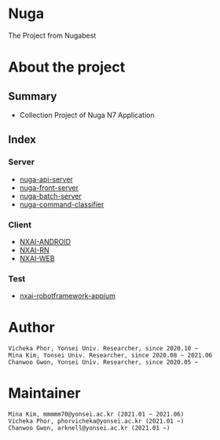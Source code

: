 # Nuga

The Project from Nugabest

# About the project
## Summary
- Collection Project of Nuga N7 Application

## Index
### Server
- [nuga-api-server](https://github.com/Yonsei-Maist/nuga-api-server/tree/7f81e3d72f7336aa553d882a1052a0e0371784b8)
- [nuga-front-server](https://github.com/Yonsei-Maist/nuga-front-server/tree/7d30546af3fa7c968dcf6c846c20b2c499972507)
- [nuga-batch-server](https://github.com/Yonsei-Maist/nuga-batch-server/tree/62402a1af3a105de11c904cdd1b96e360e34dfbd)
- [nuga-command-classifier](https://github.com/Yonsei-Maist/nuga-command-classifier/tree/99f6dd59da6a1d01823e5389f0a0b2a2d1909e1a)
### Client
- [NXAI-ANDROID](https://github.com/Yonsei-Maist/NXAI-ANDROID/tree/533fdf7f05a1f99e4039d7213a415f3e651a35f9)
- [NXAI-RN](https://github.com/Yonsei-Maist/NXAI-RN/tree/ea9107cd7b56f8d4a2dd0b7c0d48b54f65a3bac0)
- [NXAI-WEB](https://github.com/Yonsei-Maist/NXAI-WEB/tree/6b3b84aa8031f69da9509b3e7c6e40fc4ab2d292)
### Test
- [nxai-robotframework-appium](https://github.com/Yonsei-Maist/nxai-robotframework-appium/tree/b9636592811e4afe7a092a8b36bf74b4f14a4e50)

# Author
```
Vicheka Phor, Yonsei Univ. Researcher, since 2020.10 ~
Mina Kim, Yonsei Univ. Researcher, since 2020.08 ~ 2021.06
Chanwoo Gwon, Yonsei Univ. Researcher, since 2020.05 ~
```

# Maintainer
```
Mina Kim, mmmmm70@yonsei.ac.kr (2021.01 ~ 2021.06)
Vicheka Phor, phorvicheka@yonsei.ac.kr (2021.01 ~)
Chanwoo Gwon, arknell@yonsei.ac.kr (2021.01 ~)
```
